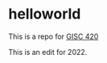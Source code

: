 # helloworld
This is a repo for [GISC 420](https://github.com/DOSull/GISC-420)

This is an edit for 2022.
